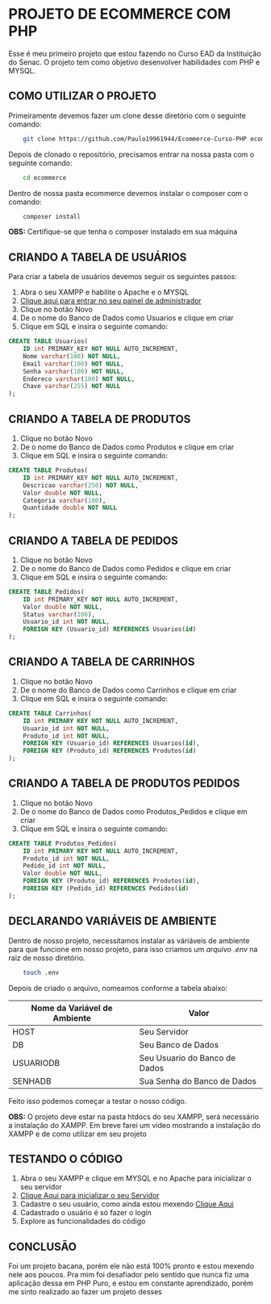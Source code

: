 # PROJETO DE ECOMMERCE COM PHP 

Esse é meu primeiro projeto que estou fazendo no Curso EAD da Instituição do Senac. O projeto tem como objetivo desenvolver habilidades com PHP e MYSQL.

## COMO UTILIZAR O PROJETO
Primeiramente devemos fazer um clone desse diretório com o seguinte comando:

```bash
    git clone https://github.com/Paulo19961944/Ecommerce-Curso-PHP ecommerce
```

Depois de clonado o repositório, precisamos entrar na nossa pasta com o seguinte comando:

```bash
    cd ecommerce
```

Dentro de nossa pasta ecommerce devemos instalar o composer com o comando:

```bash
    composer install
```
**OBS:** Certifique-se que tenha o composer instalado em sua máquina

## CRIANDO A TABELA DE USUÁRIOS

Para criar a tabela de usuários devemos seguir os seguintes passos:

1. Abra o seu XAMPP e habilite o Apache e o MYSQL
2. [Clique aqui para entrar no seu painel de administrador](http://localhost/phpmyadmin)
3. Clique no botão Novo
4. De o nome do Banco de Dados como Usuarios e clique em criar
5. Clique em SQL e insira o seguinte comando:
```sql
CREATE TABLE Usuarios(
    ID int PRIMARY_KEY NOT NULL AUTO_INCREMENT,
    Nome varchar(100) NOT NULL,
    Email varchar(100) NOT NULL,
    Senha varchar(100) NOT NULL,
    Endereco varchar(100) NOT NULL,
    Chave varchar(255) NOT NULL
);
```

## CRIANDO A TABELA DE PRODUTOS
1. Clique no botão Novo
2. De o nome do Banco de Dados como Produtos e clique em criar
3. Clique em SQL e insira o seguinte comando:

```sql
CREATE TABLE Produtos(
    ID int PRIMARY_KEY NOT NULL AUTO_INCREMENT,
    Descricao varchar(250) NOT NULL,
    Valor double NOT NULL,
    Categoria varchar(100),
    Quantidade double NOT NULL
);
```

## CRIANDO A TABELA DE PEDIDOS

1. Clique no botão Novo
2. De o nome do Banco de Dados como Pedidos e clique em criar
3. Clique em SQL e insira o seguinte comando:

```sql
CREATE TABLE Pedidos(
    ID int PRIMARY_KEY NOT NULL AUTO_INCREMENT,
    Valor double NOT NULL,
    Status varchar(100),
    Usuario_id int NOT NULL,
    FOREIGN KEY (Usuario_id) REFERENCES Usuarios(id)
);
```

## CRIANDO A TABELA DE CARRINHOS
1. Clique no botão Novo
2. De o nome do Banco de Dados como Carrinhos e clique em criar
3. Clique em SQL e insira o seguinte comando:

```sql
CREATE TABLE Carrinhos(
    ID int PRIMARY KEY NOT NULL AUTO_INCREMENT,
    Usuario_id int NOT NULL,
    Produto_id int NOT NULL,
    FOREIGN KEY (Usuario_id) REFERENCES Usuarios(id),
    FOREIGN KEY (Produto_id) REFERENCES Produtos(id)
);
```

## CRIANDO A TABELA DE PRODUTOS PEDIDOS

1. Clique no botão Novo
2. De o nome do Banco de Dados como Produtos_Pedidos e clique em criar
3. Clique em SQL e insira o seguinte comando:

```sql
CREATE TABLE Produtos_Pedidos(
    ID int PRIMARY KEY NOT NULL AUTO_INCREMENT,
    Produto_id int NOT NULL,
    Pedido_id int NOT NULL,
    Valor double NOT NULL,
    FOREIGN KEY (Produto_id) REFERENCES Produtos(id),
    FOREIGN KEY (Pedido_id) REFERENCES Pedidos(id)
);
```

## DECLARANDO VARIÁVEIS DE AMBIENTE
Dentro de nosso projeto, necessitamos instalar as váriáveis de ambiente para que funcione em nosso projeto, para isso criamos um _arquivo .env_ na raiz de nosso diretório.

```bash
    touch .env
```

Depois de criado o arquivo, nomeamos conforme a tabela abaixo:


| Nome da Variável de Ambiente | Valor         |
|------------------------------|---------------|
|HOST                          | Seu Servidor  |
|             DB            |Seu Banco de Dados|
|USUARIODB      | Seu Usuario do Banco de Dados|
|SENHADB          | Sua Senha do Banco de Dados|

Feito isso podemos começar a testar o nosso código.


**OBS:** O projeto deve estar na pasta htdocs do seu XAMPP, será necessário a instalação do XAMPP. Em breve farei um vídeo mostrando a instalação do XAMPP e de como utilizar em seu projeto


## TESTANDO O CÓDIGO
1. Abra o seu XAMPP e clique em MYSQL e no Apache para inicializar o seu servidor
2. [Clique Aqui para inicializar o seu Servidor](http://localhost/ecommerce)
3. Cadastre o seu usuário, como ainda estou mexendo [Clique Aqui](http://localhost/ecommerce/views/usuario/cadastro_usuario.php)
4. Cadastrado o usuário é só fazer o login
5. Explore as funcionalidades do código


## CONCLUSÃO
Foi um projeto bacana, porém ele não está 100% pronto e estou mexendo nele aos poucos. Pra mim foi desafiador pelo sentido que nunca fiz uma aplicação dessa em PHP Puro, e estou em constante aprendizado, porém me sinto realizado ao fazer um projeto desses
